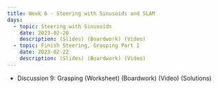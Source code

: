 ```yaml
---
title: Week 6 - Steering with Sinusoids and SLAM
days:
  - topic: Steering with Sinusoids
    date: 2023-02-20
    description: (Slides) (Boardwork) (Video) 
  - topic: Finish Steering, Grasping Part I
    date: 2023-02-22
    description: (Slides) (Boardwork) (Video)
---
```


- Discussion 9: Grasping (Worksheet) (Boardwork) (Video) (Solutions)

<a id="Week7"></a>
